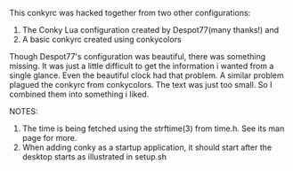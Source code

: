 This conkyrc was hacked together from two other configurations: 

1. The Conky Lua configuration created by Despot77(many thanks!) and 
2. A basic conkyrc created using conkycolors

Though Despot77's configuration was beautiful, there was something missing. It was just a little difficult to get the information i wanted from a single glance. Even the beautiful clock had that problem. A similar problem plagued the conkyrc from conkycolors. The text was just too small. So I combined them into something i liked.

NOTES: 

1. The time is being fetched using the strftime(3) from time.h. See its man page for more.
2. When adding conky as a startup application, it should start after the desktop starts as illustrated in setup.sh

